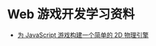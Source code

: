 # Web 游戏开发学习资料

- [为 JavaScript 游戏构建一个简单的 2D 物理引擎](https://www.ibm.com/developerworks/cn/web/wa-build2dphysicsengine/index.html)
